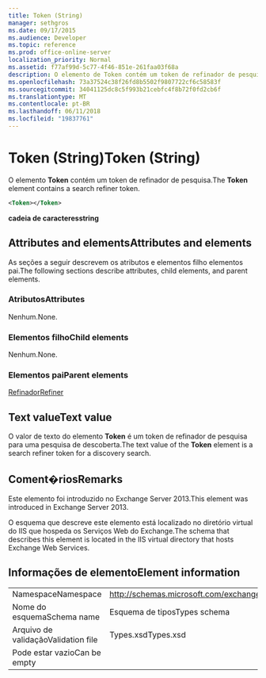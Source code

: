 ```yaml
---
title: Token (String)
manager: sethgros
ms.date: 09/17/2015
ms.audience: Developer
ms.topic: reference
ms.prod: office-online-server
localization_priority: Normal
ms.assetid: f77af99d-5c77-4f46-851e-261faa03f68a
description: O elemento de Token contém um token de refinador de pesquisa.
ms.openlocfilehash: 73a37524c38f26fd8b5502f9807722cf6c58583f
ms.sourcegitcommit: 34041125dc8c5f993b21cebfc4f8b72f0fd2cb6f
ms.translationtype: MT
ms.contentlocale: pt-BR
ms.lasthandoff: 06/11/2018
ms.locfileid: "19837761"
---
```

# <a name="token-string"></a><span data-ttu-id="90e7d-103">Token (String)</span><span class="sxs-lookup"><span data-stu-id="90e7d-103">Token (String)</span></span>

<span data-ttu-id="90e7d-104">O elemento **Token** contém um token de refinador de pesquisa.</span><span class="sxs-lookup"><span data-stu-id="90e7d-104">The **Token** element contains a search refiner token.</span></span> 
  
```XML
<Token></Token>
```

 <span data-ttu-id="90e7d-105">**cadeia de caracteres**</span><span class="sxs-lookup"><span data-stu-id="90e7d-105">**string**</span></span>
## <a name="attributes-and-elements"></a><span data-ttu-id="90e7d-106">Attributes and elements</span><span class="sxs-lookup"><span data-stu-id="90e7d-106">Attributes and elements</span></span>

<span data-ttu-id="90e7d-107">As seções a seguir descrevem os atributos e elementos filho elementos pai.</span><span class="sxs-lookup"><span data-stu-id="90e7d-107">The following sections describe attributes, child elements, and parent elements.</span></span>
  
### <a name="attributes"></a><span data-ttu-id="90e7d-108">Atributos</span><span class="sxs-lookup"><span data-stu-id="90e7d-108">Attributes</span></span>

<span data-ttu-id="90e7d-109">Nenhum.</span><span class="sxs-lookup"><span data-stu-id="90e7d-109">None.</span></span>
  
### <a name="child-elements"></a><span data-ttu-id="90e7d-110">Elementos filho</span><span class="sxs-lookup"><span data-stu-id="90e7d-110">Child elements</span></span>

<span data-ttu-id="90e7d-111">Nenhum.</span><span class="sxs-lookup"><span data-stu-id="90e7d-111">None.</span></span>
  
### <a name="parent-elements"></a><span data-ttu-id="90e7d-112">Elementos pai</span><span class="sxs-lookup"><span data-stu-id="90e7d-112">Parent elements</span></span>

[<span data-ttu-id="90e7d-113">Refinador</span><span class="sxs-lookup"><span data-stu-id="90e7d-113">Refiner</span></span>](refiner.md)
  
## <a name="text-value"></a><span data-ttu-id="90e7d-114">Text value</span><span class="sxs-lookup"><span data-stu-id="90e7d-114">Text value</span></span>

<span data-ttu-id="90e7d-115">O valor de texto do elemento **Token** é um token de refinador de pesquisa para uma pesquisa de descoberta.</span><span class="sxs-lookup"><span data-stu-id="90e7d-115">The text value of the **Token** element is a search refiner token for a discovery search.</span></span> 
  
## <a name="remarks"></a><span data-ttu-id="90e7d-116">Coment�rios</span><span class="sxs-lookup"><span data-stu-id="90e7d-116">Remarks</span></span>

<span data-ttu-id="90e7d-117">Este elemento foi introduzido no Exchange Server 2013.</span><span class="sxs-lookup"><span data-stu-id="90e7d-117">This element was introduced in Exchange Server 2013.</span></span>
  
<span data-ttu-id="90e7d-118">O esquema que descreve este elemento está localizado no diretório virtual do IIS que hospeda os Serviços Web do Exchange.</span><span class="sxs-lookup"><span data-stu-id="90e7d-118">The schema that describes this element is located in the IIS virtual directory that hosts Exchange Web Services.</span></span>
  
## <a name="element-information"></a><span data-ttu-id="90e7d-119">Informações de elemento</span><span class="sxs-lookup"><span data-stu-id="90e7d-119">Element information</span></span>

|||
|:-----|:-----|
|<span data-ttu-id="90e7d-120">Namespace</span><span class="sxs-lookup"><span data-stu-id="90e7d-120">Namespace</span></span>  <br/> |http://schemas.microsoft.com/exchange/services/2006/types  <br/> |
|<span data-ttu-id="90e7d-121">Nome do esquema</span><span class="sxs-lookup"><span data-stu-id="90e7d-121">Schema name</span></span>  <br/> |<span data-ttu-id="90e7d-122">Esquema de tipos</span><span class="sxs-lookup"><span data-stu-id="90e7d-122">Types schema</span></span>  <br/> |
|<span data-ttu-id="90e7d-123">Arquivo de validação</span><span class="sxs-lookup"><span data-stu-id="90e7d-123">Validation file</span></span>  <br/> |<span data-ttu-id="90e7d-124">Types.xsd</span><span class="sxs-lookup"><span data-stu-id="90e7d-124">Types.xsd</span></span>  <br/> |
|<span data-ttu-id="90e7d-125">Pode estar vazio</span><span class="sxs-lookup"><span data-stu-id="90e7d-125">Can be empty</span></span>  <br/> ||
   

